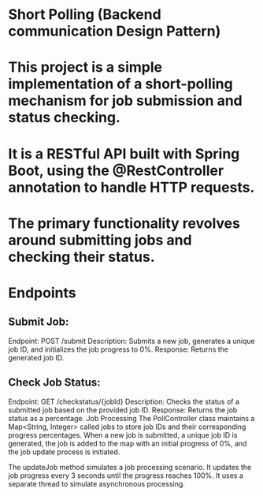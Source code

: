 # Short Polling (Backend communication Design Pattern)


# This project is a simple implementation of a short-polling mechanism for job submission and status checking.
# It is a RESTful API built with Spring Boot, using the @RestController annotation to handle HTTP requests.
# The primary functionality revolves around submitting jobs and checking their status.

# Endpoints
## Submit Job:

Endpoint: POST /submit
Description: Submits a new job, generates a unique job ID, and initializes the job progress to 0%.
Response: Returns the generated job ID.

## Check Job Status:

Endpoint: GET /checkstatus/{jobId}
Description: Checks the status of a submitted job based on the provided job ID.
Response: Returns the job status as a percentage.
Job Processing
The PollController class maintains a Map<String, Integer> called jobs to store job IDs and their corresponding progress percentages.
When a new job is submitted, a unique job ID is generated, the job is added to the map with an initial progress of 0%, and the job update process is initiated.

The updateJob method simulates a job processing scenario. It updates the job progress every 3 seconds until the progress reaches 100%.
It uses a separate thread to simulate asynchronous processing.